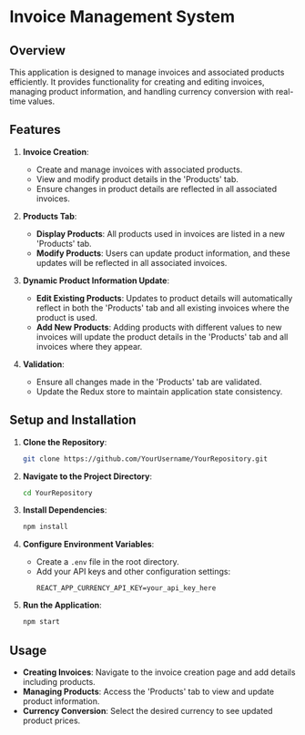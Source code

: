 # Invoice Management System

## Overview

This application is designed to manage invoices and associated products efficiently. It provides functionality for creating and editing invoices, managing product information, and handling currency conversion with real-time values.

## Features

1. **Invoice Creation**:
   - Create and manage invoices with associated products.
   - View and modify product details in the 'Products' tab.
   - Ensure changes in product details are reflected in all associated invoices.

2. **Products Tab**:
   - **Display Products**: All products used in invoices are listed in a new 'Products' tab.
   - **Modify Products**: Users can update product information, and these updates will be reflected in all associated invoices.

3. **Dynamic Product Information Update**:
   - **Edit Existing Products**: Updates to product details will automatically reflect in both the 'Products' tab and all existing invoices where the product is used.
   - **Add New Products**: Adding products with different values to new invoices will update the product details in the 'Products' tab and all invoices where they appear.

4. **Validation**:
   - Ensure all changes made in the 'Products' tab are validated.
   - Update the Redux store to maintain application state consistency.



## Setup and Installation

1. **Clone the Repository**:
   ```bash
   git clone https://github.com/YourUsername/YourRepository.git
   ```

2. **Navigate to the Project Directory**:
   ```bash
   cd YourRepository
   ```

3. **Install Dependencies**:
   ```bash
   npm install
   ```

4. **Configure Environment Variables**:
   - Create a `.env` file in the root directory.
   - Add your API keys and other configuration settings:
     ```
     REACT_APP_CURRENCY_API_KEY=your_api_key_here
     ```

5. **Run the Application**:
   ```bash
   npm start
   ```

## Usage

- **Creating Invoices**: Navigate to the invoice creation page and add details including products.
- **Managing Products**: Access the 'Products' tab to view and update product information.
- **Currency Conversion**: Select the desired currency to see updated product prices.

